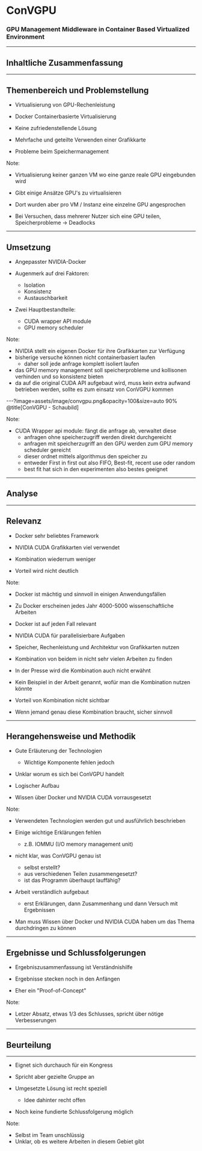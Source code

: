 # ConVGPU

### GPU Management Middleware in Container Based Virtualized Environment

---

## Inhaltliche Zusammenfassung

---

## Themenbereich und Problemstellung

- Virtualisierung von GPU-Rechenleistung

- Docker Containerbasierte Virtualisierung

- Keine zufriedenstellende Lösung

- Mehrfache und geteilte Verwenden einer Grafikkarte 

- Probleme beim Speichermanagement

Note:
- Virtualisierung keiner ganzen VM wo eine ganze reale GPU eingebunden wird

- Gibt einige Ansätze GPU's zu virtualisieren

- Dort wurden aber pro VM / Instanz eine einzelne GPU angesprochen

- Bei Versuchen, dass mehrerer Nutzer sich eine GPU teilen, Speicherprobleme -> Deadlocks 

---

## Umsetzung

- Angepasster NVIDIA-Docker

- Augenmerk auf drei Faktoren:
  + Isolation
  + Konsistenz
  + Austauschbarkeit

- Zwei Hauptbestandteile:
  + CUDA wrapper API module
  + GPU memory scheduler

Note:
- NVIDIA stellt ein eigenen Docker für ihre Grafikkarten zur Verfügung
- bisherige versuche können nicht containerbasiert laufen
  + daher soll jede anfrage komplett isoliert laufen
- das GPU memory management soll speicherprobleme und kollisonen verhinden und so konsistenz bieten
- da auf die original CUDA API aufgebaut wird, muss kein extra aufwand betrieben werden, sollte es zum einsatz von ConVGPU kommen 

---?image=assets/image/convgpu.png&opacity=100&size=auto 90%
@title[ConVGPU - Schaubild]

Note:

- CUDA Wrapper api module: fängt die anfrage ab, verwaltet diese
  + anfragen ohne speicherzugriff werden direkt durchgereicht
  + anfragen mit speicherzugriff an den GPU werden zum GPU memory scheduler gereicht
  + dieser ordnet mittels algorithmus den speicher zu
  + entweder First in first out also FIFO, Best-fit, recent use oder random
  + best fit hat sich in den experimenten also bestes geeignet

---

## Analyse

---

## Relevanz

- Docker sehr beliebtes Framework

- NVIDIA CUDA Grafikkarten viel verwendet

- Kombination wiederrum weniger

- Vorteil wird nicht deutlich

Note:
- Docker ist mächtig und sinnvoll in einigen Anwendungsfällen
- Zu Docker erscheinen jedes Jahr 4000-5000 wissenschaftliche Arbeiten
- Docker ist auf jeden Fall relevant

- NVIDIA CUDA für parallelisierbare Aufgaben
- Speicher, Rechenleistung und Architektur von Grafikkarten nutzen

- Kombination von beidem in nicht sehr vielen Arbeiten zu finden
- In der Presse wird die Kombination auch nicht erwähnt
- Kein Beispiel in der Arbeit genannt, wofür man die Kombination nutzen könnte

- Vorteil von Kombination nicht sichtbar
- Wenn jemand genau diese Kombination braucht, sicher sinnvoll

---

## Herangehensweise und Methodik

- Gute Erläuterung der Technologien
  + Wichtige Komponente fehlen jedoch
  
- Unklar worum es sich bei ConVGPU handelt

- Logischer Aufbau

- Wissen über Docker und NVIDIA CUDA vorrausgesetzt

Note:
- Verwendeten Technologien werden gut und ausführlich beschrieben
- Einige wichtige Erklärungen fehlen
  + z.B. IOMMU (I/O memory management unit)

- nicht klar, was ConVGPU genau ist
  + selbst erstellt?
  + aus verschiedenen Teilen zusammengesetzt?
  + ist das Programm überhaupt lauffähig?
  
- Arbeit verständlich aufgebaut
  + erst Erklärungen, dann Zusammenhang und dann Versuch mit Ergebnissen

- Man muss Wissen über Docker und NVIDIA CUDA haben um das Thema durchdringen zu können

---

## Ergebnisse und Schlussfolgerungen

- Ergebniszusammenfassung ist Verständnishilfe

- Ergebnisse stecken noch in den Anfängen

- Eher ein "Proof-of-Concept"

Note:
- Letzer Absatz, etwas 1/3 des Schlusses, spricht über nötige Verbesserungen

---

## Beurteilung

---

- Eignet sich durchauch für ein Kongress

- Spricht aber gezielte Gruppe an

- Umgesetzte Lösung ist recht speziell
  + Idee dahinter recht offen
  
- Noch keine fundierte Schlussfolgerung möglich

Note:
- Selbst im Team unschlüssig
- Unklar, ob es weitere Arbeiten in diesem Gebiet gibt
